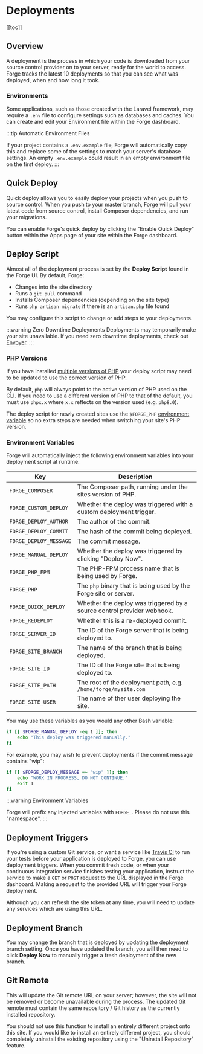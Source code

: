 # Deployments

[[toc]]

## Overview

A deployment is the process in which your code is downloaded from your source control provider on to your server, ready for the world to access. Forge tracks the latest 10 deployments so that you can see what was deployed, when and how long it took.

### Environments

Some applications, such as those created with the Laravel framework, may require a `.env` file to configure settings such as databases and caches. You can create and edit your Environment file within the Forge dashboard.

:::tip Automatic Environment Files

If your project contains a `.env.example` file, Forge will automatically copy this and replace some of the settings to match your server's database settings. An empty `.env.example` could result in an empty environment file on the first deploy.
:::

## Quick Deploy

Quick deploy allows you to easily deploy your projects when you push to source control. When you push to your master branch, Forge will pull your latest code from source control, install Composer dependencies, and run your migrations.

You can enable Forge's quick deploy by clicking the "Enable Quick Deploy" button within the Apps page of your site within the Forge dashboard.

## Deploy Script

Almost all of the deployment process is set by the **Deploy Script** found in the Forge UI. By default, Forge:

- Changes into the site directory
- Runs a `git pull` command
- Installs Composer dependencies (depending on the site type)
- Runs `php artisan migrate` if there is an `artisan.php` file found

You may configure this script to change or add steps to your deployments.

:::warning Zero Downtime Deployments
Deployments may temporarily make your site unavailable. If you need zero downtime deployments, check out [Envoyer](https://envoyer.io).
:::

### PHP Versions

If you have installed [multiple versions of PHP](/1.0/servers/php.html) your deploy script may need to be updated to use the correct version of PHP.

By default, `php` will always point to the active version of PHP used on the CLI. If you need to use a different version of PHP to that of the default, you must use `phpx.x` where `x.x` reflects on the version used (e.g. `php8.0`).

The deploy script for newly created sites use the `$FORGE_PHP` [environment variable](#environment-variables) so no extra steps are needed when switching your site's PHP version.

### Environment Variables

Forge will automatically inject the following environment variables into your deployment script at runtime:

| Key | Description |
| ----- | ---- |
| `FORGE_COMPOSER` | The Composer path, running under the sites version of PHP. |
| `FORGE_CUSTOM_DEPLOY` | Whether the deploy was triggered with a custom deployment trigger. |
| `FORGE_DEPLOY_AUTHOR` | The author of the commit. |
| `FORGE_DEPLOY_COMMIT` | The hash of the commit being deployed. |
| `FORGE_DEPLOY_MESSAGE` | The commit message. |
| `FORGE_MANUAL_DEPLOY` | Whether the deploy was triggered by clicking "Deploy Now". |
| `FORGE_PHP_FPM` | The PHP-FPM process name that is being used by Forge. |
| `FORGE_PHP` | The `php` binary that is being used by the Forge site or server. |
| `FORGE_QUICK_DEPLOY` | Whether the deploy was triggered by a source control provider webhook. |
| `FORGE_REDEPLOY` | Whether this is a re-deployed commit. |
| `FORGE_SERVER_ID` | The ID of the Forge server that is being deployed to. |
| `FORGE_SITE_BRANCH` | The name of the branch that is being deployed. |
| `FORGE_SITE_ID` | The ID of the Forge site that is being deployed to. |
| `FORGE_SITE_PATH` | The root of the deployment path, e.g. `/home/forge/mysite.com` |
| `FORGE_SITE_USER` | The name of ther user deploying the site. |

You may use these variables as you would any other Bash variable:

```bash
if [[ $FORGE_MANUAL_DEPLOY -eq 1 ]]; then
    echo "This deploy was triggered manually."
fi
```

For example, you may wish to prevent deployments if the commit message contains "wip":

```bash
if [[ $FORGE_DEPLOY_MESSAGE =~ "wip" ]]; then
    echo "WORK IN PROGRESS, DO NOT CONTINUE."
    exit 1
fi
```

:::warning Environment Variables

Forge will prefix any injected variables with `FORGE_`. Please do not use this "namespace".
:::

## Deployment Triggers

If you're using a custom Git service, or want a service like [Travis CI](https://travis-ci.org/) to run your tests before your application is deployed to Forge, you can use deployment triggers. When you commit fresh code, or when your continuous integration service finishes testing your application, instruct the service to make a `GET` or `POST` request to the URL displayed in the Forge dashboard. Making a request to the provided URL will trigger your Forge deployment.

Although you can refresh the site token at any time, you will need to update any services which are using this URL.

## Deployment Branch

You may change the branch that is deployed by updating the deployment branch setting. Once you have updated the branch, you will then need to click **Deploy Now** to manually trigger a fresh deployment of the new branch.

## Git Remote

This will update the Git remote URL on your server; however, the site will not be removed or become unavailable during the process. The updated Git remote must contain the same repository / Git history as the currently installed repository.

You should not use this function to install an entirely different project onto this site. If you would like to install an entirely different project, you should completely uninstall the existing repository using the "Uninstall Repository" feature.
